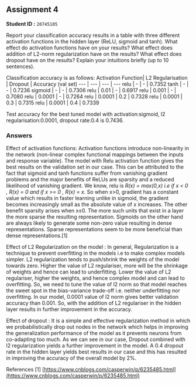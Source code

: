 ## Assignment 4  
**Student ID :** `20745105`  
  
Report your classification accuracy results in a table with three different activation functions in the hidden layer (ReLU, sigmoid and tanh). What effect do activation functions have on your results? What effect does addition of L2-norm regularization have on the results? What effect does dropout have on the results? Explain your intuitions briefly (up to 10 sentences).


Classification accuracy is as follows:
Activation Function| L2 Regularisation | Dropout | Accuracy (val set)
--- | --- | --- | ---
relu | - | - | 0.7352
tanh | - | - | 0.7236
sigmoid | - | - | 0.7306
relu | 0.01 | - | 0.6917
relu | 0.001 | - | 0.7080
relu | 0.0001 | - | 0.7264
relu | 0.0001 | 0.2 | 0.7328
relu | 0.0001 | 0.3 | 0.7315
relu | 0.0001 | 0.4 | 0.7339

Test accuracy for the best tuned model with 
activation:sigmoid, 
l2 regularisation:0.0001, 
dropout rate:0.4
is 0.7436.
  
### Answers ###  
  Effect of activation functions:
Activation functions introduce non-linearity in the network (non-linear complex functional mappings between the inputs and response variable). The model with Relu activation function gives the best results on the validation set in our case. This can be attributed to the fact that sigmoid and tanh functions suffer from vanishing gradient problems and the major benefits of ReLUs are sparsity and a reduced likelihood of vanishing gradient. 
We know, relu is _R(x) = max(0,x) i.e if x < 0 , R(x) = 0 and if x >= 0 , R(x) = x_.  So when x>0, gradient has a constant value which results in faster learning unlike in sigmoid, the gradient becomes increasingly small as the absolute value of x increases.
The other benefit sparsity arises when x≤0. The more such units that exist in a layer the more sparse the resulting representation. Sigmoids on the other hand are always likely to generate some non-zero value resulting in dense representations. Sparse representations seem to be more beneficial than dense representations.[1]

  Effect of L2 Regularization on the model :
In general, Regularization is a technique to prevent overfitting in the models i.e to make complex models simpler. L2 regularization tends to push/shrink  the weights of the model towards zero. Higher the value of L2 regulariser, more will be the shrinkage of weights and hence can lead to underfitting. 
  Lower the value of L2 regulariser, higher the weights, and hence complex model and can lead to overfitting. So, we need to tune the value of l2 norm so that model reaches the sweet spot in the bias-variance trade-off i.e. neither underfitting nor overfitting. In our model, 0.0001 value of l2 norm gives better validation accuracy than 0.001. So, with the addition of L2 regulariser in the hidden layer results in further improvement in the accuracy.
  
  Effect of dropout :
It is a simple and effective regularization method in which we probabilistically drop out nodes in the network which helps in improving the generalization performance of the model as it prevents neurons from co-adapting too much. As we can see in our case, Dropout  combined with l2 regularization yields a further improvement in the model. A 0.4 dropout rate in the hidden layer yields best results in our case and this has resulted in improving the accuracy of the overall model by 2%.


References
[1] [https://www.cnblogs.com/casperwin/p/6235485.html](https://www.cnblogs.com/casperwin/p/6235485.html)